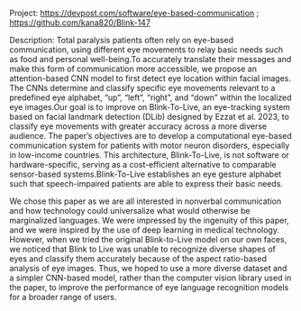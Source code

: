 Project: https://devpost.com/software/eye-based-communication ; 
https://github.com/kana820/Blink-147 

Description: Total paralysis patients often rely on eye-based communication, using different eye movements 
to relay basic needs such as food and personal well-being.To accurately translate their messages and make 
this form of communication more accessible, we propose an attention-based CNN model to first detect eye 
location within facial images. The CNNs determine and classify specific eye movements relevant to a 
predefined eye alphabet, “up”, “left”, “right”, and “down” within the localized eye images.Our goal is to 
improve on Blink-To-Live, an eye-tracking system based on facial landmark detection (DLib) designed by Ezzat et al. 
2023, to classify eye movements with greater accuracy across a more diverse audience. The paper’s objectives 
are to develop a computational eye-based communication system for patients with motor neuron disorders, 
especially in low-income countries. This architecture, Blink-To-Live, is not software or hardware-specific, 
serving as a cost-efficient alternative to comparable sensor-based systems.Blink-To-Live establishes an 
eye gesture alphabet such that speech-impaired patients are able to express their basic needs.

We chose this paper as we are all interested in nonverbal communication and how technology could universalize 
what would otherwise be marginalized languages. We were impressed by the ingenuity of this paper, and we were 
inspired by the use of deep learning in medical technology. However, when we tried the original Blink-to-Live model 
on our own faces, we noticed that Blink to Live was unable to recognize diverse shapes of eyes and classify them 
accurately because of the aspect ratio-based analysis of eye images. Thus, we hoped to use a more diverse dataset and 
a simpler CNN-based model, rather than the computer vision library used in the paper, to improve the performance 
of eye language recognition models for a broader range of users.  
